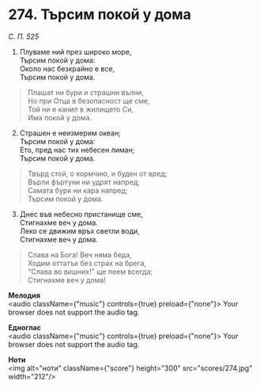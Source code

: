 # 274. Търсим покой у дома

_С. П. 525_

1. Плуваме ний през широко море,  
Търсим покой у дома:  
Около нас безкрайно е все,  
Търсим покой у дома.  

> Плашат ни бури и страшни вълни,  
> Но при Отца в безопасност ще сме,  
> Той ни е канил в жилището Си,  
> Има покой у дома.  

2. Страшен е неизмерим океан;  
Търсим покой у дома:  
Ето, пред нас тих небесен лиман;  
Търсим покой у дома.  

> Твърд стой, о кормчию, и буден от вред;  
> Върли фъртуни ни удрят напред;  
> Самата буря ни кара напред;  
> Търсим покой у дома.  

3. Днес във небесно пристанище сме,  
Стигнахме веч у дома.  
Леко се движим връх светли води,  
Стигнахме веч у дома.  

> Слава на Бога! Веч няма беда,  
> Ходим оттатък без страх на брега,  
> "Слава во вишних!" ще пеем всегда;  
> Стигнахме веч у дома!

**Мелодия**  
<audio className={"music"} controls={true} preload={"none"}>
    <source src="mp3/274.mp3" type="audio/mpeg"/>
    Your browser does not support the audio tag.
</audio>

**Едноглас**  
<audio className={"music"} controls={true} preload={"none"}>
    <source src="transp/274.mp3" type="audio/mpeg"/>
    Your browser does not support the audio tag.
</audio>

**Ноти**  
<img alt="ноти" className={"score"} height="300" src="scores/274.jpg" width="212"/>

